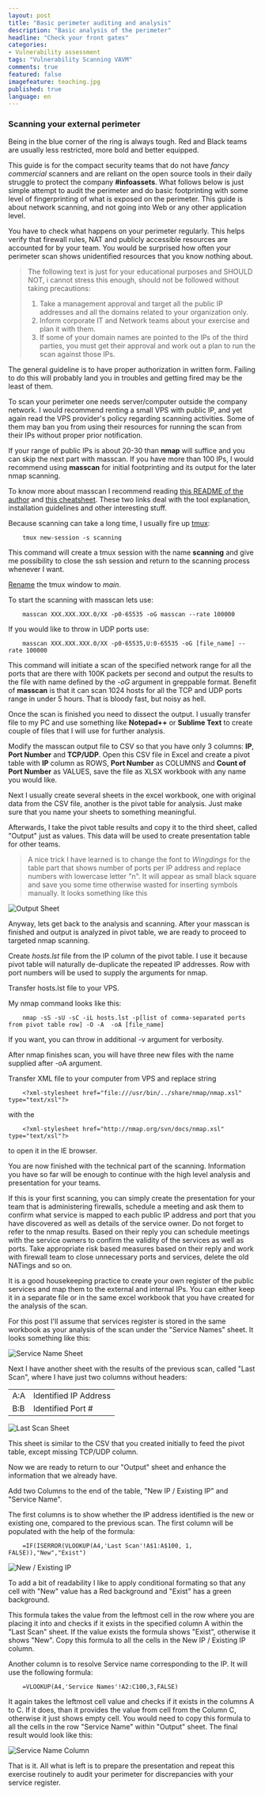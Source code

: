 ```yaml
---
layout: post
title: "Basic perimeter auditing and analysis"
description: "Basic analysis of the perimeter"
headline: "Check your front gates"
categories: 
- Vulnerability assessment
tags: "Vulnerability Scanning VAVM"
comments: true
featured: false
imagefeature: teaching.jpg
published: true 
language: en
---
```


### Scanning your external perimeter

Being in the blue corner of the ring is always tough. Red and Black teams are usually less restricted, more bold and better equipped. 

This guide is for the compact security teams that do not have _fancy commercial_ scanners and are reliant on the open source tools in their daily struggle to protect the company **#infoassets**. What follows below is just simple attempt to audit the perimeter and do basic footprinting with some level of fingerprinting of what is exposed on the perimeter. This guide is about network scanning, and not going into Web or any other application level.

You have to check what happens on your perimeter regularly. This helps verify that firewall rules, NAT and publicly accessible resources are accounted for by your team. You would be surprised how often your perimeter scan shows unidentified resources that you know nothing about.

> The following text is just for your educational purposes and SHOULD NOT, i cannot stress this enough, should not be followed without taking precautions:
> 1. Take a management approval and target all the public IP addresses and all the domains related to your organization only.
> 2. Inform corporate IT and Network teams about your exercise and plan it with them.
> 3. If some of your domain names are pointed to the IPs of the third parties, you must get their approval and work out a plan to run the scan against those IPs. 

The general guideline is to have proper authorization in written form. Failing to do this will probably land you in troubles and getting fired may be the least of them.

To scan your perimeter one needs server/computer outside the company network. I would recommend renting a small VPS with public IP, and yet again read the VPS provider's policy regarding scanning activities. Some of them may ban you from using their resources for running the scan from their IPs without proper prior notification. 

If your range of public IPs is about 20-30 than **nmap** will suffice and you can skip the next part with masscan. If you have more than 100 IPs, I would recommend using **masscan** for initial footprinting and its output for the later nmap scanning.

To know more about masscan I recommend reading [this README of the author](https://github.com/robertdavidgraham/masscan) and [this cheatsheet](https://danielmiessler.com/study/masscan/). These two links deal with the tool explanation, installation guidelines and other interesting stuff. 

Because scanning can take a long time, I usually fire up [tmux](https://en.wikipedia.org/wiki/Tmux):

		tmux new-session -s scanning

This command will create a tmux session with the name **scanning** and give me possibility to close the ssh session and return to the scanning process whenever I want.

[Rename](https://tmuxcheatsheet.com/) the tmux window to _main_.

To start the scanning with masscan lets use:

		masscan XXX.XXX.XXX.0/XX -p0-65535 -oG masscan --rate 100000

If you would like to throw in UDP ports use:

		masscan XXX.XXX.XXX.0/XX -p0-65535,U:0-65535 -oG [file_name] --rate 100000		

This command will initiate a scan of the specified network range for all the ports that are there with 100K packets per second and output the results to the file with name defined by the _-oG_ argument in greppable format. Benefit of **masscan** is that it can scan 1024 hosts for all the TCP and UDP ports range in under 5 hours. That is bloody fast, but noisy as hell.

Once the scan is finished you need to dissect the output. I usually transfer file to my PC and use something like **Notepad++** or **Sublime Text** to create couple of files that I will use for further analysis.

Modify the masscan output file to CSV so that you have only 3 columns: **IP**, **Port Number** and **TCP/UDP**. Open this CSV file in Excel and create a pivot table with **IP** column as ROWS, **Port Number** as COLUMNS and **Count of Port Number** as VALUES, save the file as XLSX workbook with any name you would like. 

Next I usually create several sheets in the excel workbook, one with original data from the CSV file, another is the pivot table for analysis. Just make sure that you name your sheets to something meaningful. 

Afterwards, I take the pivot table results and copy it to the third sheet, called "Output" just as values. This data will be used to create presentation table for other teams. 
>A nice trick I have learned is to change the font to _Wingdings_ for the table part that shows number of ports per IP address and replace numbers with lowercase letter "n". It will appear as small black square and save you some time otherwise wasted for inserting symbols manually.  It looks something like this

![Output Sheet](/images/VAPSanalysissheet.PNG "Output Sheet")

Anyway, lets get back to the analysis and scanning. After your masscan is finished and output is analyzed in pivot table, we are ready to proceed to targeted nmap scanning. 

Create _hosts.lst_ file from the IP column of the pivot table. I use it because pivot table will naturally de-duplicate the repeated IP addresses. Row with port numbers will be used to supply the arguments for nmap.

Transfer hosts.lst file to your VPS.

My nmap command looks like this:

		nmap -sS -sU -sC -iL hosts.lst -p[list of comma-separated ports from pivot table row] -O -A  -oA [file_name]

If you want, you can throw in additional -v argument for verbosity. 

After nmap finishes scan, you will have three new files with the name supplied after -oA argument. 

Transfer XML file to your computer from VPS and replace string

		<?xml-stylesheet href="file:///usr/bin/../share/nmap/nmap.xsl" type="text/xsl"?> 

with the 

		<?xml-stylesheet href="http://nmap.org/svn/docs/nmap.xsl" type="text/xsl"?>

to open it in the IE browser.

You are now finished with the technical part of the scanning. Information you have so far will be enough to continue with the high level analysis and presentation for your teams.

If this is your first scanning, you can simply create the presentation for your team that is administering firewalls, schedule a meeting and ask them to confirm what service is mapped to each public IP address and port that you have discovered as well as details of the service owner. Do not forget to refer to the nmap results. Based on their reply you can schedule meetings with the service owners to confirm the validity of the services as well as ports. Take appropriate risk based measures based on their reply and work with firewall team to close unnecessary ports and services, delete the old NATings and so on. 

It is a good housekeeping practice to create your own register of the public services and map them to the external and internal IPs. You can either keep it in a separate file or in the same excel workbook that you have created for the analysis of the scan.

For this post I'll assume that services register is stored in the same workbook as your analysis of the scan under the "Service Names" sheet. It looks something like this:

![Service Name Sheet](/images/VAPSserviceregister.PNG "Services Register")

Next I have another sheet with the results of the previous scan, called "Last Scan", where I have just two columns without headers:

<center>
	<table>
		<tr>
			<td>A:A</td>
			<td>Identified IP Address</td>
		</tr>
		<tr>
			<td>B:B</td>
			<td>Identified Port #</td>
		</tr>
	</table>
</center>

![Last Scan Sheet](/images/VAPSlastscan.PNG "Last Scan Results")

This sheet is similar to the CSV that you created initially to feed the pivot table, except missing TCP/UDP column.

Now we are ready to return to our "Output" sheet and enhance the information that we already have. 

Add two Columns to the end of the table, "New IP / Existing IP" and "Service Name". 

The first columns is to show whether the IP address identified is the new or existing one, compared to the previous scan. The first column will be populated with the help of the formula:

		=IF(ISERROR(VLOOKUP(A4,'Last Scan'!A$1:A$100, 1, FALSE)),"New","Exist")

![New / Existing IP](/images/VAPSnewoldIP.PNG "New / Existing IP")

To add a bit of readability I like to apply conditional formating so that any cell with "New" value has a Red background and "Exist" has a green background.

This formula takes the value from the leftmost cell in the row where you are placing it into and checks if it exists in the specified column A within the "Last Scan" sheet. If the value exists the formula shows "Exist", otherwise it shows "New". Copy this formula to all the cells in the New IP / Existing IP column. 

Another column is to resolve Service name corresponding to the IP. It will use the following formula:

		=VLOOKUP(A4,'Service Names'!A2:C100,3,FALSE)

It again takes the leftmost cell value and checks if it exists in the columns A to C. If it does, than it provides the value from cell from the Column C, otherwise it just shows empty cell. You would need to copy this formula to all the cells in the row "Service Name" within "Output" sheet. The final result would look like this:

![Service Name Column](/images/VAPSservicename.PNG "Service Name Column")

That is it. All what is left is to prepare the presentation and repeat this exercise routinely to audit your perimeter for discrepancies with your service register. 